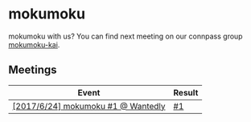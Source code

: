 # mokumoku
mokumoku with us? You can find next meeting on our connpass group [mokumoku-kai](https://mokumoku-kai.connpass.com).

## Meetings
| Event | Result |
| --- | --- |
| [[2017/6/24] mokumoku #1 @ Wantedly](https://mokumoku-kai.connpass.com/event/59836/) | [#1](https://github.com/mokumoku-kai/mokumoku/issues/1) |
